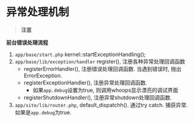 # 异常处理机制

> **注意** 


**前台错误处理流程** 
1. `app/base/start.php` kernel::startExceptionHandling();
2. `app/base/lib/exception/handler` register(), 注册各种异常处理回调函数
   - registerErrorHandler(), 注册错误处理回调函数. 当遇到错误时, 抛出ErrorException. 
   - registerExceptionHandler(), 注册异常处理回调函数.
     - 如果`app.debug`设置为true,
     则调用whoops显示漂亮的调试界面
   - registerShutdownHandler(), 注册异常shutdown处理回调函数.
3. `app/site/lib/router.php`, default_dispatchh(). 通过try catch. 捕获异常. 如果是`app.debug`为true.

